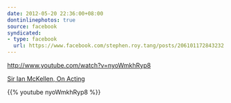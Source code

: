 ```yaml
---
date: 2012-05-20 22:36:00+08:00
dontinlinephotos: true
source: facebook
syndicated:
- type: facebook
  url: https://www.facebook.com/stephen.roy.tang/posts/206101172843232
---
```


http://www.youtube.com/watch?v=nyoWmkhRyp8

[Sir Ian McKellen, On Acting](https://www.youtube.com/watch?v=nyoWmkhRyp8)



{{% youtube nyoWmkhRyp8 %}}